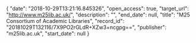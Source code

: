 {
  "date": "2018-10-29T13:21:16.845326", 
  "open_access": true, 
  "target_url": "http://www.m25lib.ac.uk/", 
  "description": "", 
  "end_date": null, 
  "title": "M25 Consortium of Academic Libraries", 
  "record_id": "20181029T132116/7X9PO2rGLdR+XZw3+ncgpg==", 
  "publisher": "m25lib.ac.uk", 
  "start_date": null
}

